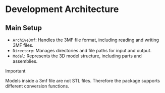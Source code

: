 # Development Architecture

## Main Setup


- `Archive3mf`: Handles the 3MF file format, including reading and writing 3MF files.
- `Directory`: Manages directories and file paths for input and output.
- `Model`: Represents the 3D model structure, including parts and assemblies.

> [!Important]
> Models inside a 3mf file are not STL files. Therefore the package supports different conversion functions.
> 